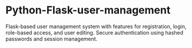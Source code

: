 # Python-Flask-user-management
Flask-based user management system with features for registration, login, role-based access, and user editing. Secure authentication using hashed passwords and session management.
